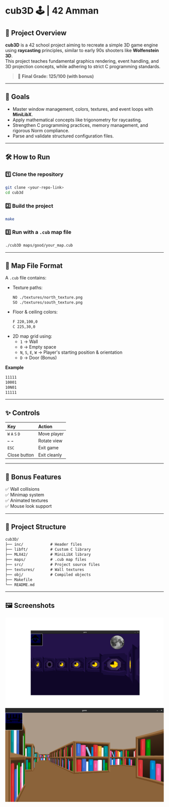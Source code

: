 # cub3D 🕹️ | 42 Amman

## 📖 Project Overview

**cub3D** is a 42 school project aiming to recreate a simple 3D game engine using **raycasting** principles, similar to early 90s shooters like **Wolfenstein 3D**.  
This project teaches fundamental graphics rendering, event handling, and 3D projection concepts, while adhering to strict C programming standards.

> 🎉 **Final Grade: 125/100 (with bonus)**

---

## 🎯 Goals

- Master window management, colors, textures, and event loops with **MiniLibX**.
- Apply mathematical concepts like trigonometry for raycasting.
- Strengthen C programming practices, memory management, and rigorous Norm compliance.
- Parse and validate structured configuration files.

---

## 🛠️ How to Run

### 1️⃣ Clone the repository  
```bash
git clone <your-repo-link>
cd cub3d
```

### 2️⃣ Build the project  
```bash
make
```

### 3️⃣ Run with a `.cub` map file  
```bash
./cub3D maps/good/your_map.cub
```

---

## 📄 Map File Format

A `.cub` file contains:

- Texture paths:
  ```
  NO ./textures/north_texture.png
  SO ./textures/south_texture.png
  ```
- Floor & ceiling colors:
  ```
  F 220,100,0
  C 225,30,0
  ```
- 2D map grid using:
  - `1` → Wall
  - `0` → Empty space
  - `N`, `S`, `E`, `W` → Player's starting position & orientation
  - `D` → Door (Bonus)

**Example**
```
11111
10001
10N01
11111
```

---

## ✨ Controls

| Key      | Action               |
|:---------|:--------------------|
| `W` `A` `S` `D` | Move player |
| `←` `→` | Rotate view |
| `ESC`   | Exit game |
| Close button | Exit cleanly |

---

## 🎁 Bonus Features

✅ Wall collisions  
✅ Minimap system  
✅ Animated textures  
✅ Mouse look support  

---

## 📂 Project Structure

```
cub3D/
├── inc/            # Header files
├── libft/          # Custom C library
├── MLX42/          # MiniLibX library
├── maps/           # .cub map files
├── src/            # Project source files
├── textures/       # Wall textures
├── obj/            # Compiled objects
├── Makefile
└── README.md
```

---

## 🖼️ Screenshots

![creepy map](creepy_map.png)  
![library map](library_map.png)


